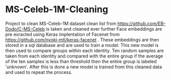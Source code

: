 # MS-Celeb-1M-Cleaning
Project to clean MS-Celeb-1M dataset
clean list from https://github.com/EB-Dodo/C-MS-Celeb is taken and cleaned ever further 
Face embeddings are pre exracted using Keras implentation of Facenet from https://github.com/nyoki-mtl/keras-facenet . 
These embeddings are then stored in a sql database and are used to train a model.
This new model is then used to compare groups within each identity. Ten random samples are taken from each identity and compared with the entire group 
if the average of the ten samples is less than threshold then the entire group is labeled 'unknown'. After this is done a new model is trained from this cleaned data
and used to repeat the process. 

